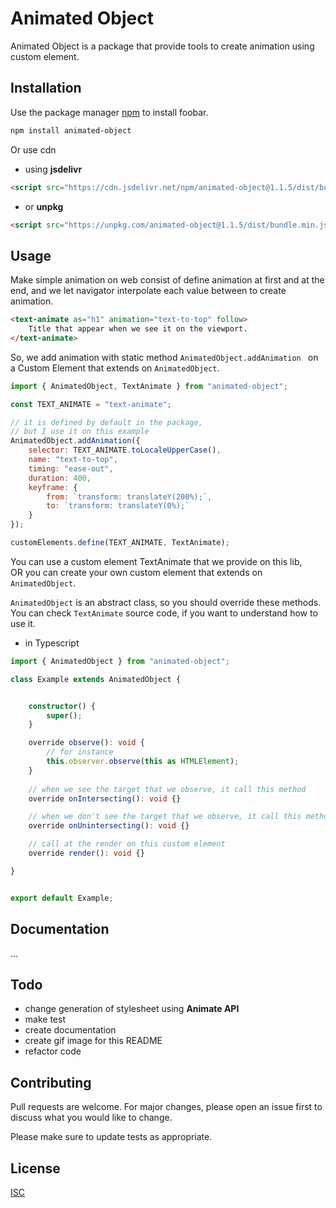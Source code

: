 # Animated Object

Animated Object is a package that provide tools to create animation using custom element.

## Installation

Use the package manager [npm](npmjs.com/) to install foobar.

```bash
npm install animated-object
```

Or use cdn 

- using **jsdelivr**
```html
<script src="https://cdn.jsdelivr.net/npm/animated-object@1.1.5/dist/bundle.min.js" type="module"></script>
```
- or **unpkg**
```html
<script src="https://unpkg.com/animated-object@1.1.5/dist/bundle.min.js"></script>
```

## Usage

Make simple animation on web consist of define animation at first and at the end, and we let navigator interpolate each value between to create animation.

```html
<text-animate as="h1" animation="text-to-top" follow>
    Title that appear when we see it on the viewport.
</text-animate>
```

So, we add animation with static method `AnimatedObject.addAnimation `
on a Custom Element that extends on `AnimatedObject`.

```js
import { AnimatedObject, TextAnimate } from "animated-object";

const TEXT_ANIMATE = "text-animate";

// it is defined by default in the package,
// but I use it on this example
AnimatedObject.addAnimation({
    selector: TEXT_ANIMATE.toLocaleUpperCase(),
    name: "text-to-top",
    timing: "ease-out",
    duration: 400,
    keyframe: {
        from: `transform: translateY(200%);`,
        to: `transform: translateY(0%);`
    }
});

customElements.define(TEXT_ANIMATE, TextAnimate);
```

You can use a custom element TextAnimate that we provide on this lib,  
OR you can create your own custom element that extends on `AnimatedObject`.

`AnimatedObject` is an abstract class, so you should override these methods. 
You can check `TextAnimate` source code, if you want to understand how to use it.

- in Typescript
```ts
import { AnimatedObject } from "animated-object";

class Example extends AnimatedObject {


    constructor() {
        super();
    }

    override observe(): void {
        // for instance
        this.observer.observe(this as HTMLElement);
    }
    
    // when we see the target that we observe, it call this method
    override onIntersecting(): void {}

    // when we don't see the target that we observe, it call this method
    override onUnintersecting(): void {}

    // call at the render on this custom element
    override render(): void {}

}


export default Example;
```

## Documentation

...

## Todo

- change generation of stylesheet using **Animate API**
- make test
- create documentation
- create gif image for this README
- refactor code

## Contributing

Pull requests are welcome. For major changes, please open an issue first to discuss what you would like to change.

Please make sure to update tests as appropriate.

## License

[ISC](./LICENSE.txt)